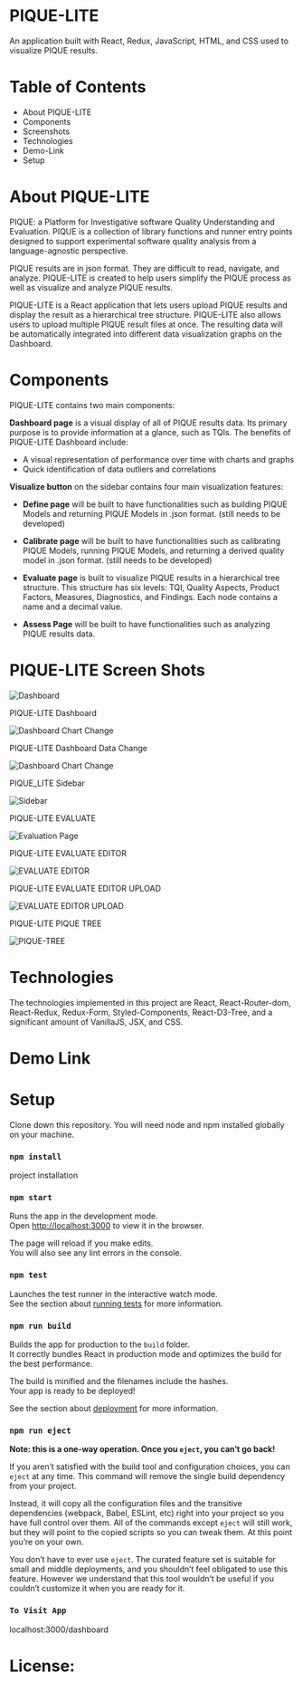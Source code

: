 # PIQUE-LITE

An application built with React, Redux, JavaScript, HTML, and CSS used to visualize PIQUE results.

# Table of Contents
* About PIQUE-LITE
* Components
* Screenshots
* Technologies
* Demo-Link
* Setup


# About PIQUE-LITE

PIQUE: a Platform for Investigative software Quality Understanding and Evaluation. PIQUE is a collection of library functions and runner entry points designed to support experimental software quality analysis from a language-agnostic perspective. 

PIQUE results are in json format. They are difficult to read, navigate, and analyze. PIQUE-LITE is created to help users simplify the PIQUE process as well as visualize and analyze PIQUE results. 

PIQUE-LITE is a React application that lets users upload PIQUE results and display the result as a hierarchical tree structure. PIQUE-LITE also allows users to upload multiple PIQUE result files at once. The resulting data will be automatically integrated into different data visualization graphs on the Dashboard. 

# Components

PIQUE-LITE contains two main components:

**Dashboard page** is a visual display of all of PIQUE results data. Its primary purpose is to provide information at a glance, such as TQIs. The benefits of PIQUE-LITE Dashboard include:

* A visual representation of performance over time with charts and graphs
* Quick identification of data outliers and correlations

**Visualize button** on the sidebar contains four main visualization features:

* **Define page** will be built to have functionalities such as building PIQUE Models and returning PIQUE Models in .json format. (still needs to be developed)

* **Calibrate page** will be built to have functionalities such as calibrating PIQUE Models, running PIQUE Models, and returning a derived quality model in .json format. (still needs to be developed)

* **Evaluate page** is built to visualize PIQUE results in a hierarchical tree structure. This structure has six levels: TQI, Quality Aspects, Product Factors, Measures, Diagnostics, and Findings. Each node contains a name and a decimal value.

* **Assess Page** will be built to have functionalities such as analyzing PIQUE results data.


# PIQUE-LITE Screen Shots

![Dashboard](https://github.com/MSUSEL/Pique-Lite/blob/xuying_dev/public/images/Dashboard2.png)

PIQUE-LITE Dashboard

![Dashboard Chart Change](https://github.com/MSUSEL/Pique-Lite/blob/xuying_dev/public/images/Dashboard3.png)

PIQUE-LITE Dashboard Data Change

![Dashboard Chart Change](https://github.com/MSUSEL/Pique-Lite/blob/xuying_dev/public/images/Dashboard4.png)

PIQUE_LITE Sidebar

![Sidebar](https://github.com/MSUSEL/Pique-Lite/blob/xuying_dev/public/images/Sidebar.png)

PIQUE-LITE EVALUATE

![Evaluation Page](https://github.com/MSUSEL/Pique-Lite/blob/xuying_dev/public/images/evaluate.png)

PIQUE-LITE EVALUATE EDITOR

![EVALUATE EDITOR](https://github.com/MSUSEL/Pique-Lite/blob/xuying_dev/public/images/EditorBarFullView.png)

PIQUE-LITE EVALUATE EDITOR UPLOAD

![EVALUATE EDITOR UPLOAD](https://github.com/MSUSEL/Pique-Lite/blob/xuying_dev/public/images/Screen%20Shot%202021-12-17%20at%202.18.10%20PM.png)

PIQUE-LITE PIQUE TREE

![PIQUE-TREE](https://github.com/MSUSEL/Pique-Lite/blob/xuying_dev/public/images/PiqueTree.png)

# Technologies

The technologies implemented in this project are React, React-Router-dom, React-Redux, Redux-Form, Styled-Components, React-D3-Tree, and a significant amount of VanillaJS, JSX, and CSS.

# Demo Link

# Setup

Clone down this repository. You will need node and npm installed globally on your machine.

### `npm install`

project installation

### `npm start`

Runs the app in the development mode.\
Open [http://localhost:3000](http://localhost:3000) to view it in the browser.

The page will reload if you make edits.\
You will also see any lint errors in the console.

### `npm test`

Launches the test runner in the interactive watch mode.\
See the section about [running tests](https://facebook.github.io/create-react-app/docs/running-tests) for more information.

### `npm run build`

Builds the app for production to the `build` folder.\
It correctly bundles React in production mode and optimizes the build for the best performance.

The build is minified and the filenames include the hashes.\
Your app is ready to be deployed!

See the section about [deployment](https://facebook.github.io/create-react-app/docs/deployment) for more information.

### `npm run eject`

**Note: this is a one-way operation. Once you `eject`, you can’t go back!**

If you aren’t satisfied with the build tool and configuration choices, you can `eject` at any time. This command will remove the single build dependency from your project.

Instead, it will copy all the configuration files and the transitive dependencies (webpack, Babel, ESLint, etc) right into your project so you have full control over them. All of the commands except `eject` will still work, but they will point to the copied scripts so you can tweak them. At this point you’re on your own.

You don’t have to ever use `eject`. The curated feature set is suitable for small and middle deployments, and you shouldn’t feel obligated to use this feature. However we understand that this tool wouldn’t be useful if you couldn’t customize it when you are ready for it.

### `To Visit App`

localhost:3000/dashboard

# License: 

